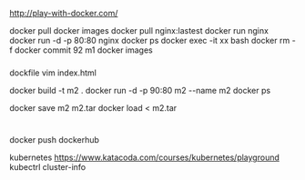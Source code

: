 [](https://www.bilibili.com/video/BV1R4411F7t9)

http://play-with-docker.com/


docker pull
docker images
docker pull nginx:lastest
docker run nginx
docker run -d -p 80:80 nginx
docker ps 
docker exec -it xx bash
docker rm -f 
docker commit 92 m1
docker images

###
dockfile
vim index.html

docker build -t m2 .
docker run -d -p 90:80 m2 --name m2
docker ps

docker save m2 m2.tar
docker load < m2.tar


#
docker push dockerhub


kubernetes
https://www.katacoda.com/courses/kubernetes/playground
kubectrl cluster-info


